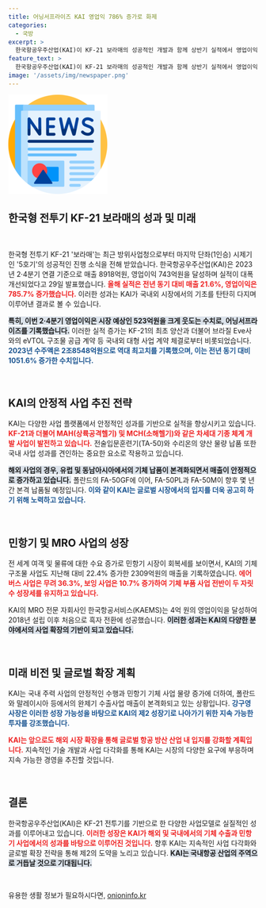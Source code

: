 ```yaml
---
title: 어닝서프라이즈 KAI 영업익 786% 증가로 화제
categories:
  - 국방
excerpt: >
  한국항공우주산업(KAI)이 KF-21 보라매의 성공적인 개발과 함께 상반기 실적에서 영업이익 743억원을 기록, 어닝서프라이즈를 달성했습니다. 매출은 전년 대비 21.6% 증가하며, 해외 수출 확대와 민항기 사업 호조가 이끌었습니다.
feature_text: >
  한국항공우주산업(KAI)이 KF-21 보라매의 성공적인 개발과 함께 상반기 실적에서 영업이익 743억원을 기록, 어닝서프라이즈를 달성했습니다. 매출은 전년 대비 21.6% 증가하며, 해외 수출 확대와 민항기 사업 호조가 이끌었습니다.
image: '/assets/img/newspaper.png'
---
```


<p><img src="/assets/img/newspaper.png" alt="kimp 속보" /></p>

<h2 data-ke-size="size26">한국형 전투기 KF-21 보라매의 성과 및 미래</h2>

<p data-ke-size="size16">&nbsp;</p>

<p>한국형 전투기 KF-21 '보라매'는 최근 방위사업청으로부터 마지막 단좌(1인승) 시제기인 '5호기'의 성공적인 진행 소식을 전해 받았습니다. 한국항공우주산업(KAI)은 2023년 2·4분기 연결 기준으로 매출 8918억원, 영업이익 743억원을 달성하며 실적이 대폭 개선되었다고 29일 발표했습니다. <b><span style="color: #ee2323;">올해 실적은 전년 동기 대비 매출 21.6%, 영업이익은 785.7% 증가했습니다.</span></b> 이러한 성과는 KAI가 국내외 시장에서의 기초를 탄탄히 다지며 이루어낸 결과로 볼 수 있습니다.</p>

<p><b><span style="background-color: #21538527;">특히, 이번 2·4분기 영업이익은 시장 예상인 523억원을 크게 웃도는 수치로, 어닝서프라이즈를 기록했습니다.</span></b> 이러한 실적 증가는 KF-21의 최초 양산과 더불어 브라질 Eve사와의 eVTOL 구조물 공급 계약 등 국내외 대형 사업 계약 체결로부터 비롯되었습니다. <b><span style="color: #1a5490;">2023년 수주액은 2조8548억원으로 역대 최고치를 기록했으며, 이는 전년 동기 대비 1051.6% 증가한 수치입니다.</span></b></p>

<p data-ke-size="size16">&nbsp;</p>

<h2 data-ke-size="size26">KAI의 안정적 사업 추진 전략</h2>

<p>KAI는 다양한 사업 플랫폼에서 안정적인 성과를 기반으로 실적을 향상시키고 있습니다. <b><span style="color: #ee2323;">KF-21과 더불어 MAH(상륙공격헬기) 및 MCH(소해헬기)와 같은 차세대 기종 체계 개발 사업이 발전하고 있습니다.</span></b> 전술입문훈련기(TA-50)와 수리온의 양산 물량 납품 또한 국내 사업 성과를 견인하는 중요한 요소로 작용하고 있습니다. </p>

<p><b><span style="background-color: #21538527;">해외 사업의 경우, 유럽 및 동남아시아에서의 기체 납품이 본격화되면서 매출이 안정적으로 증가하고 있습니다.</span></b> 폴란드의 FA-50GF에 이어, FA-50PL과 FA-50M이 향후 몇 년간 본격 납품될 예정입니다. <b><span style="color: #1a5490;">이와 같이 KAI는 글로벌 시장에서의 입지를 더욱 공고히 하기 위해 노력하고 있습니다.</span></b></p>

<p data-ke-size="size16">&nbsp;</p>

<h2 data-ke-size="size26">민항기 및 MRO 사업의 성장</h2>

<p>전 세계 여객 및 물류에 대한 수요 증가로 민항기 시장이 회복세를 보이면서, KAI의 기체구조물 사업도 지난해 대비 22.4% 증가한 2309억원의 매출을 기록하였습니다. <b><span style="color: #ee2323;">에어버스 사업은 무려 36.3%, 보잉 사업은 10.7% 증가하여 기체 부품 사업 전반이 두 자릿수 성장세를 유지하고 있습니다.</span></b> </p>

<p>KAI의 MRO 전문 자회사인 한국항공서비스(KAEMS)는 4억 원의 영업이익을 달성하여 2018년 설립 이후 처음으로 흑자 전환에 성공했습니다. <b><span style="background-color: #21538527;">이러한 성과는 KAI의 다양한 분야에서의 사업 확장의 기반이 되고 있습니다.</span></b></p>

<p data-ke-size="size16">&nbsp;</p>

<h2 data-ke-size="size26">미래 비전 및 글로벌 확장 계획</h2>

<p>KAI는 국내 주력 사업의 안정적인 수행과 민항기 기체 사업 물량 증가에 더하여, 폴란드와 말레이시아 등에서의 완제기 수출사업 매출이 본격화되고 있는 상황입니다. <b><span style="color: #1a5490;">강구영 사장은 이러한 성장 가능성을 바탕으로 KAI의 제2 성장기로 나아가기 위한 지속 가능한 투자를 강조했습니다.</span></b> </p>

<p><b><span style="color: #ee2323;">KAI는 앞으로도 해외 시장 확장을 통해 글로벌 항공 방산 산업 내 입지를 강화할 계획입니다.</span></b> 지속적인 기술 개발과 사업 다각화를 통해 KAI는 시장의 다양한 요구에 부응하며 지속 가능한 경영을 추진할 것입니다.</p>

<p data-ke-size="size16">&nbsp;</p>

<h2 data-ke-size="size26">결론</h2>

<p>한국항공우주산업(KAI)은 KF-21 전투기를 기반으로 한 다양한 사업모델로 실질적인 성과를 이루어내고 있습니다. <b><span style="color: #ee2323;">이러한 성장은 KAI가 해외 및 국내에서의 기체 수출과 민항기 사업에서의 성과를 바탕으로 이루어진 것입니다.</span></b> 향후 KAI는 지속적인 사업 다각화와 글로벌 확장 전략을 통해 제2의 도약을 노리고 있습니다. <b><span style="background-color: #21538527;">KAI는 국내항공 산업의 주역으로 거듭날 것으로 기대됩니다.</span></b></p>

<p data-ke-size="size16">&nbsp;</p>
유용한 생활 정보가 필요하시다면, <a href="https://onioninfo.kr" rel="dofollow">onioninfo.kr</a>



